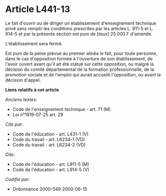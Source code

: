 # Article L441-13

Le fait d'ouvrir ou de diriger un établissement d'enseignement technique privé sans remplir les conditions prescrites par les
articles L. 911-5 et L. 914-5 et par la présente section est puni de [*taux*] 25 000 F d'amende.

L'établissement sera fermé.

Est puni de la peine prévue au premier alinéa le fait, pour toute personne, dans le cas d'opposition formée à l'ouverture de
son établissement, de l'avoir ouvert avant qu'il ait été statué sur cette opposition, ou malgré la décision du comité
départemental de la formation professionnelle, de la promotion sociale et de l'emploi qui aurait accueilli l'opposition, ou
avant la décision d'appel.

**Liens relatifs à cet article**

_Anciens textes_:

  - Code de l'enseignement technique - art. 71 (M)
  - Loi n°1919-07-25 art. 29

_Cité par_:

  - Code de l'éducation - art. L431-1 (V)
  - Code du travail - art. L6234-1 (VD)
  - Code du travail - art. L6234-2 (VD)

_Cite_:

  - Code de l'éducation - art. L911-5 (M)
  - Code de l'éducation - art. L914-5 (V)

_Codifié par_:

  - Ordonnance 2000-549 2000-06-15
